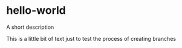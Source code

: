 # hello-world
A short description

This is a little bit of text just to test the process of creating branches
